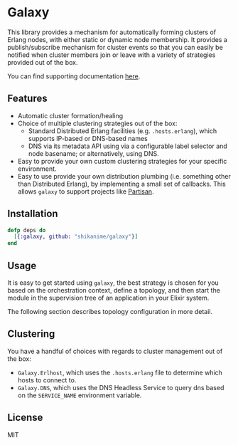 # Galaxy

This library provides a mechanism for automatically forming clusters of Erlang nodes, with
either static or dynamic node membership. It provides a publish/subscribe mechanism for cluster
events so that you can easily be notified when cluster members join or leave with a variety
of strategies provided out of the box.

You can find supporting documentation [here](https://hexdocs.pm/galaxy).

## Features

- Automatic cluster formation/healing
- Choice of multiple clustering strategies out of the box:
  - Standard Distributed Erlang facilities (e.g. `.hosts.erlang`), which supports IP-based or DNS-based names
  - DNS via its metadata API using via a configurable label selector and
    node basename; or alternatively, using DNS.
- Easy to provide your own custom clustering strategies for your specific environment.
- Easy to use provide your own distribution plumbing (i.e. something other than
  Distributed Erlang), by implementing a small set of callbacks. This allows
  `galaxy` to support projects like
  [Partisan](https://github.com/lasp-lang/partisan).

## Installation

```elixir
defp deps do
  [{:galaxy, github: "shikanime/galaxy"}]
end
```

## Usage

It is easy to get started using `galaxy`, the best strategy is chosen for you
based on the orchestration context, define a topology, and then start the module in
the supervision tree of an application in your Elixir system.

The following section describes topology configuration in more detail.

## Clustering

You have a handful of choices with regards to cluster management out of the box:

- `Galaxy.Erlhost`, which uses the `.hosts.erlang` file to
  determine which hosts to connect to.
- `Galaxy.DNS`, which uses the DNS Headless Service to query
  dns based on the `SERVICE_NAME` environment variable.

## License

MIT
